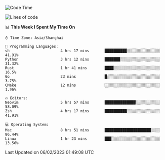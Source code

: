 <!--START_SECTION:waka-->
![Code Time](http://img.shields.io/badge/Code%20Time-1%2C128%20hrs%2019%20mins-blue)

![Lines of code](https://img.shields.io/badge/From%20Hello%20World%20I%27ve%20Written-24%20Thousand%20lines%20of%20code-blue)

📊 **This Week I Spent My Time On** 

```text
⌚︎ Time Zone: Asia/Shanghai

💬 Programming Languages: 
sh                       4 hrs 17 mins       ██████████░░░░░░░░░░░░░░░   41.91% 
Python                   3 hrs 12 mins       ███████░░░░░░░░░░░░░░░░░░   31.32% 
Rust                     1 hr 41 mins        ████░░░░░░░░░░░░░░░░░░░░░   16.5% 
Go                       23 mins             █░░░░░░░░░░░░░░░░░░░░░░░░   3.75% 
CMake                    12 mins             ░░░░░░░░░░░░░░░░░░░░░░░░░   1.96%

🔥 Editors: 
Neovim                   5 hrs 57 mins       ██████████████░░░░░░░░░░░   58.09% 
Zsh                      4 hrs 17 mins       ██████████░░░░░░░░░░░░░░░   41.91%

💻 Operating System: 
Mac                      8 hrs 51 mins       █████████████████████░░░░   86.44% 
Linux                    1 hr 23 mins        ███░░░░░░░░░░░░░░░░░░░░░░   13.56%

```


 Last Updated on 06/02/2023 01:49:08 UTC
<!--END_SECTION:waka-->
